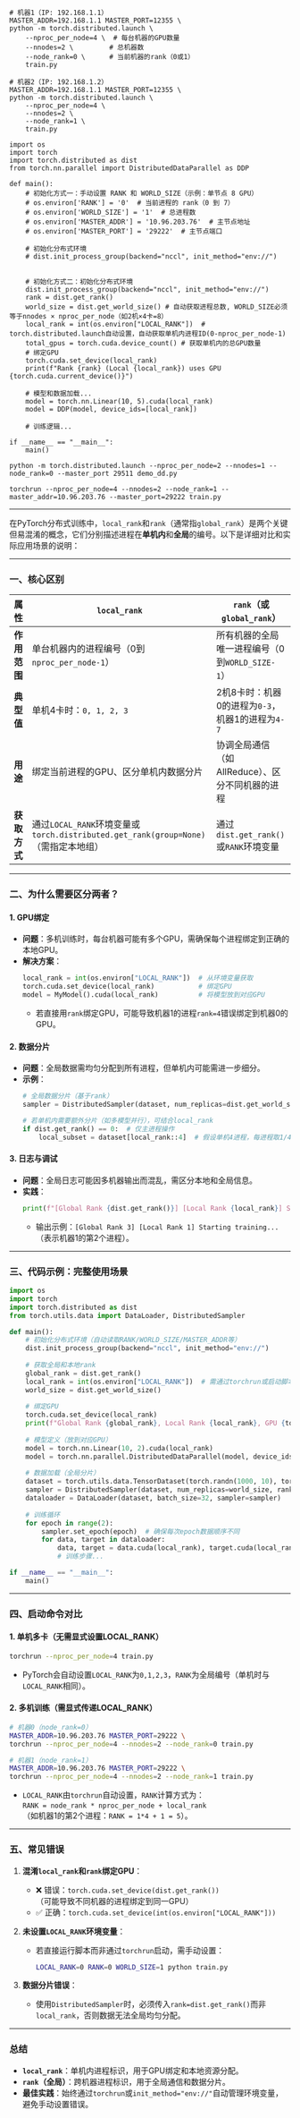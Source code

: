 
```
# 机器1（IP: 192.168.1.1）
MASTER_ADDR=192.168.1.1 MASTER_PORT=12355 \
python -m torch.distributed.launch \
    --nproc_per_node=4 \  # 每台机器的GPU数量
    --nnodes=2 \         # 总机器数
    --node_rank=0 \      # 当前机器的rank（0或1）
    train.py

# 机器2（IP: 192.168.1.2）
MASTER_ADDR=192.168.1.1 MASTER_PORT=12355 \
python -m torch.distributed.launch \
    --nproc_per_node=4 \
    --nnodes=2 \
    --node_rank=1 \
    train.py
```

```
import os
import torch
import torch.distributed as dist
from torch.nn.parallel import DistributedDataParallel as DDP

def main():
    # 初始化方式一：手动设置 RANK 和 WORLD_SIZE（示例：单节点 8 GPU）
    # os.environ['RANK'] = '0'  # 当前进程的 rank（0 到 7）
    # os.environ['WORLD_SIZE'] = '1'  # 总进程数
    # os.environ['MASTER_ADDR'] = '10.96.203.76'  # 主节点地址
    # os.environ['MASTER_PORT'] = '29222'  # 主节点端口

    # 初始化分布式环境
    # dist.init_process_group(backend="nccl", init_method="env://")


    # 初始化方式二：初始化分布式环境
    dist.init_process_group(backend="nccl", init_method="env://")
    rank = dist.get_rank()
    world_size = dist.get_world_size() # 自动获取进程总数, WORLD_SIZE必须等于nnodes × nproc_per_node（如2机×4卡=8）
    local_rank = int(os.environ["LOCAL_RANK"])  # torch.distributed.launch自动设置，自动获取单机内进程ID(0-nproc_per_node-1)
    total_gpus = torch.cuda.device_count() # 获取单机内的总GPU数量
    # 绑定GPU
    torch.cuda.set_device(local_rank)
    print(f"Rank {rank} (Local {local_rank}) uses GPU {torch.cuda.current_device()}")

    # 模型和数据加载...
    model = torch.nn.Linear(10, 5).cuda(local_rank)
    model = DDP(model, device_ids=[local_rank])

    # 训练逻辑...

if __name__ == "__main__":
    main()

```

`python -m torch.distributed.launch --nproc_per_node=2 --nnodes=1 --node_rank=0 --master_port 29511 demo_dd.py`

`torchrun --nproc_per_node=4 --nnodes=2 --node_rank=1 --master_addr=10.96.203.76 --master_port=29222 train.py`

---

在PyTorch分布式训练中，`local_rank`和`rank`（通常指`global_rank`）是两个关键但易混淆的概念，它们分别描述进程在**单机内**和**全局**的编号。以下是详细对比和实际应用场景的说明：

---

### **一、核心区别**
| **属性**       | **`local_rank`**                     | **`rank`（或`global_rank`）**         |
|----------------|--------------------------------------|---------------------------------------|
| **作用范围**   | 单台机器内的进程编号（0到`nproc_per_node-1`） | 所有机器的全局唯一进程编号（0到`WORLD_SIZE-1`） |
| **典型值**     | 单机4卡时：`0, 1, 2, 3`             | 2机8卡时：机器0的进程为`0-3`，机器1的进程为`4-7` |
| **用途**       | 绑定当前进程的GPU、区分单机内数据分片 | 协调全局通信（如AllReduce）、区分不同机器的进程 |
| **获取方式**   | 通过`LOCAL_RANK`环境变量或`torch.distributed.get_rank(group=None)`（需指定本地组） | 通过`dist.get_rank()`或`RANK`环境变量 |

---

### **二、为什么需要区分两者？**
#### **1. GPU绑定**
- **问题**：多机训练时，每台机器可能有多个GPU，需确保每个进程绑定到正确的本地GPU。
- **解决方案**：
  ```python
  local_rank = int(os.environ["LOCAL_RANK"])  # 从环境变量获取
  torch.cuda.set_device(local_rank)           # 绑定GPU
  model = MyModel().cuda(local_rank)          # 将模型放到对应GPU
  ```
  - 若直接用`rank`绑定GPU，可能导致机器1的进程`rank=4`错误绑定到机器0的GPU。

#### **2. 数据分片**
- **问题**：全局数据需均匀分配到所有进程，但单机内可能需进一步细分。
- **示例**：
  ```python
  # 全局数据分片（基于rank）
  sampler = DistributedSampler(dataset, num_replicas=dist.get_world_size(), rank=dist.get_rank())
  
  # 若单机内需要额外分片（如多模型并行），可结合local_rank
  if dist.get_rank() == 0:  # 仅主进程操作
      local_subset = dataset[local_rank::4]  # 假设单机4进程，每进程取1/4数据
  ```

#### **3. 日志与调试**
- **问题**：全局日志可能因多机器输出而混乱，需区分本地和全局信息。
- **实践**：
  ```python
  print(f"[Global Rank {dist.get_rank()}] [Local Rank {local_rank}] Starting training...")
  ```
  - 输出示例：`[Global Rank 3] [Local Rank 1] Starting training...`（表示机器1的第2个进程）。

---

### **三、代码示例：完整使用场景**
```python
import os
import torch
import torch.distributed as dist
from torch.utils.data import DataLoader, DistributedSampler

def main():
    # 初始化分布式环境（自动读取RANK/WORLD_SIZE/MASTER_ADDR等）
    dist.init_process_group(backend="nccl", init_method="env://")
    
    # 获取全局和本地rank
    global_rank = dist.get_rank()
    local_rank = int(os.environ["LOCAL_RANK"])  # 需通过torchrun或启动脚本设置
    world_size = dist.get_world_size()
    
    # 绑定GPU
    torch.cuda.set_device(local_rank)
    print(f"Global Rank {global_rank}, Local Rank {local_rank}, GPU {torch.cuda.current_device()}")
    
    # 模型定义（放到对应GPU）
    model = torch.nn.Linear(10, 2).cuda(local_rank)
    model = torch.nn.parallel.DistributedDataParallel(model, device_ids=[local_rank])
    
    # 数据加载（全局分片）
    dataset = torch.utils.data.TensorDataset(torch.randn(1000, 10), torch.randint(0, 2, (1000,)))
    sampler = DistributedSampler(dataset, num_replicas=world_size, rank=global_rank, shuffle=True)
    dataloader = DataLoader(dataset, batch_size=32, sampler=sampler)
    
    # 训练循环
    for epoch in range(2):
        sampler.set_epoch(epoch)  # 确保每次epoch数据顺序不同
        for data, target in dataloader:
            data, target = data.cuda(local_rank), target.cuda(local_rank)
            # 训练步骤...

if __name__ == "__main__":
    main()
```

---

### **四、启动命令对比**
#### **1. 单机多卡（无需显式设置LOCAL_RANK）**
```bash
torchrun --nproc_per_node=4 train.py
```
- PyTorch会自动设置`LOCAL_RANK`为`0,1,2,3`，`RANK`为全局编号（单机时与`LOCAL_RANK`相同）。

#### **2. 多机训练（需显式传递LOCAL_RANK）**
```bash
# 机器0（node_rank=0）
MASTER_ADDR=10.96.203.76 MASTER_PORT=29222 \
torchrun --nproc_per_node=4 --nnodes=2 --node_rank=0 train.py

# 机器1（node_rank=1）
MASTER_ADDR=10.96.203.76 MASTER_PORT=29222 \
torchrun --nproc_per_node=4 --nnodes=2 --node_rank=1 train.py
```
- `LOCAL_RANK`由`torchrun`自动设置，`RANK`计算方式为：  
  `RANK = node_rank * nproc_per_node + local_rank`  
  （如机器1的第2个进程：`RANK = 1*4 + 1 = 5`）。

---

### **五、常见错误**
1. **混淆`local_rank`和`rank`绑定GPU**：
   - ❌ 错误：`torch.cuda.set_device(dist.get_rank())`  
     （可能导致不同机器的进程绑定到同一GPU）
   - ✅ 正确：`torch.cuda.set_device(int(os.environ["LOCAL_RANK"]))`

2. **未设置`LOCAL_RANK`环境变量**：
   - 若直接运行脚本而非通过`torchrun`启动，需手动设置：
     ```bash
     LOCAL_RANK=0 RANK=0 WORLD_SIZE=1 python train.py
     ```

3. **数据分片错误**：
   - 使用`DistributedSampler`时，必须传入`rank=dist.get_rank()`而非`local_rank`，否则数据无法全局均匀分配。

---

### **总结**
- **`local_rank`**：单机内进程标识，用于GPU绑定和本地资源分配。
- **`rank`（全局）**：跨机器进程标识，用于全局通信和数据分片。
- **最佳实践**：始终通过`torchrun`或`init_method="env://"`自动管理环境变量，避免手动设置错误。
